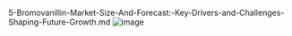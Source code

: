 5-Bromovanillin-Market-Size-And-Forecast:-Key-Drivers-and-Challenges-Shaping-Future-Growth.md
![image](https://github.com/user-attachments/assets/b366c65b-f129-4e0d-a778-b4d6dc0e6b78)
